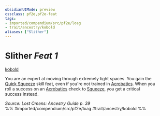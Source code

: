 ```yaml
---
obsidianUIMode: preview
cssclass: pf2e,pf2e-feat
tags:
- imported/compendium/src/pf2e/loag
- trait/ancestry/kobold
aliases: ["Slither"]
---
```

# Slither  *Feat 1*  
[kobold](kobold-b1.md)  


You are an expert at moving through extremely tight spaces. You gain the [Quick Squeeze](quick-squeeze.md) skill feat, even if you're not trained in [Acrobatics](../skills.md#Acrobatics). When you roll a success on an [Acrobatics](../skills.md#Acrobatics) check to [Squeeze](squeeze.md), you get a critical success instead.

*Source: Lost Omens: Ancestry Guide p. 39*  
%% #imported/compendium/src/pf2e/loag #trait/ancestry/kobold %%